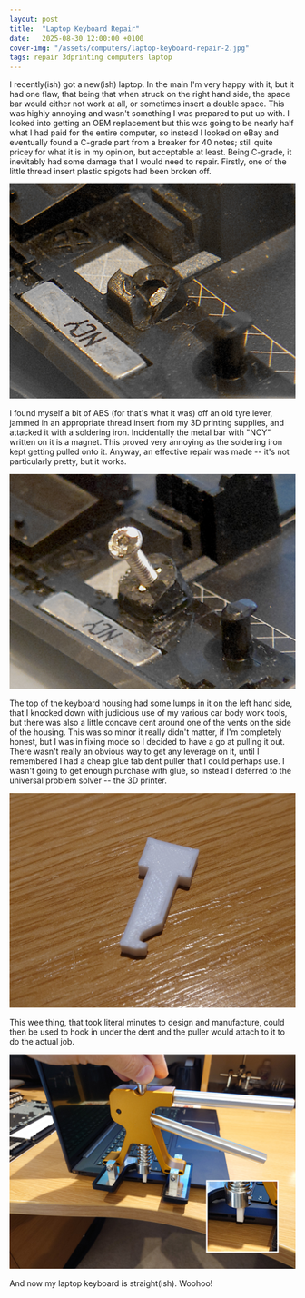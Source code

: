 ```yaml
---
layout: post
title:  "Laptop Keyboard Repair"
date:   2025-08-30 12:00:00 +0100
cover-img: "/assets/computers/laptop-keyboard-repair-2.jpg"
tags: repair 3dprinting computers laptop
---
```

I recently(ish) got a new(ish) laptop. In the main I'm very happy with it, but it had one flaw, that being that when struck on the right hand side, the space bar would either not work at all, or sometimes insert a double space. This was highly annoying and wasn't something I was prepared to put up with. I looked into getting an OEM replacement but this was going to be nearly half what I had paid for the entire computer, so instead I looked on eBay and eventually found a C-grade part from a breaker for 40 notes; still quite pricey for what it is in my opinion, but acceptable at least. Being C-grade, it inevitably had some damage that I would need to repair. Firstly, one of the little thread insert plastic spigots had been broken off.

![Broken Thread Housing](/assets/computers/laptop-keyboard-repair-1.jpg)

I found myself a bit of ABS (for that's what it was) off an old tyre lever, jammed in an appropriate thread insert from my 3D printing supplies, and attacked it with a soldering iron. Incidentally the metal bar with "NCY" written on it is a magnet. This proved very annoying as the soldering iron kept getting pulled onto it. Anyway, an effective repair was made -- it's not particularly pretty, but it works.

![Fixed Thread Housing](/assets/computers/laptop-keyboard-repair-2.jpg)

The top of the keyboard housing had some lumps in it on the left hand side, that I knocked down with judicious use of my various car body work tools, but there was also a little concave dent around one of the vents on the side of the housing. This was so minor it really didn't matter, if I'm completely honest, but I was in fixing mode so I decided to have a go at pulling it out. There wasn't really an obvious way to get any leverage on it, until I remembered I had a cheap glue tab dent puller that I could perhaps use. I wasn't going to get enough purchase with glue, so instead I deferred to the universal problem solver -- the 3D printer.

![Dent Puller Tool](/assets/computers/laptop-keyboard-repair-3.jpg)

This wee thing, that took literal minutes to design and manufacture, could then be used to hook in under the dent and the puller would attach to it to do the actual job.

![Pulling the Dent (Reconstruction)](/assets/computers/laptop-keyboard-repair-4.jpg)

And now my laptop keyboard is straight(ish). Woohoo!
